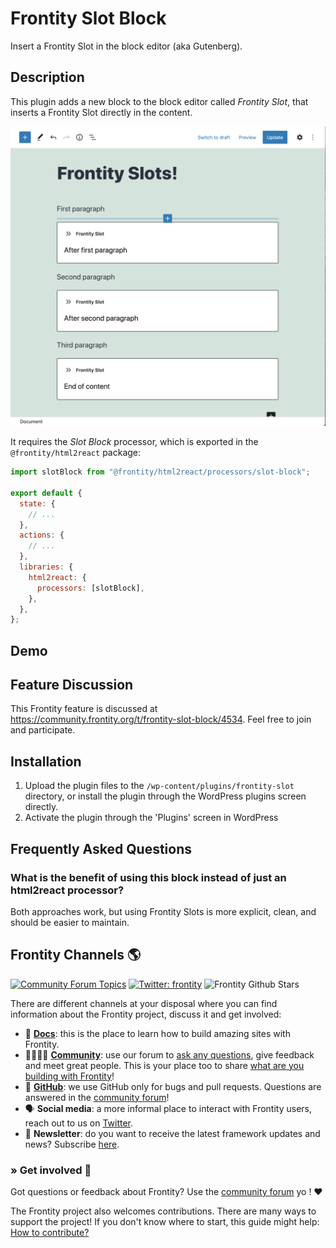 # Frontity Slot Block

Insert a Frontity Slot in the block editor (aka Gutenberg).

## Description

This plugin adds a new block to the block editor called _Frontity Slot_, that inserts a Frontity Slot directly in the content.

![Frontity Slot Block](assets/screenshot-1.png)

It requires the _Slot Block_ processor, which is exported in the `@frontity/html2react` package:

```js
import slotBlock from "@frontity/html2react/processors/slot-block";

export default {
  state: {
    // ...
  },
  actions: {
    // ...
  },
  libraries: {
    html2react: {
      processors: [slotBlock],
    },
  },
};
```

## Demo

## Feature Discussion

This Frontity feature is discussed at https://community.frontity.org/t/frontity-slot-block/4534. Feel free to join and participate.

## Installation

1. Upload the plugin files to the `/wp-content/plugins/frontity-slot` directory, or install the plugin through the WordPress plugins screen directly.
1. Activate the plugin through the 'Plugins' screen in WordPress

## Frequently Asked Questions

### What is the benefit of using this block instead of just an html2react processor?

Both approaches work, but using Frontity Slots is more explicit, clean, and should be easier to maintain.

## Frontity Channels 🌎

[![Community Forum Topics](https://img.shields.io/discourse/topics?color=blue&label=community%20forum&server=https%3A%2F%2Fcommunity.frontity.org%2F)](https://community.frontity.org/) [![Twitter: frontity](https://img.shields.io/twitter/follow/frontity.svg?style=social)](https://twitter.com/frontity) ![Frontity Github Stars](https://img.shields.io/github/stars/frontity/frontity?style=social)

There are different channels at your disposal where you can find information about the Frontity project, discuss it and get involved:

- 📖 **[Docs](https://docs.frontity.org)**: this is the place to learn how to build amazing sites with Frontity.
- 👨‍👩‍👧‍👦 **[Community](https://community.frontity.org/)**: use our forum to [ask any questions](https://community.frontity.org/c/dev-talk-questions), give feedback and meet great people. This is your place too to share [what are you building with Frontity](https://community.frontity.org/c/community/showcases/19)!
- 🐞 **[GitHub](https://github.com/frontity)**: we use GitHub only for bugs and pull requests. Questions are answered in the [community forum](https://community.frontity.org/)!
- 🗣 **Social media**: a more informal place to interact with Frontity users, reach out to us on [Twitter](https://twitter.com/frontity).
- 💌 **Newsletter**: do you want to receive the latest framework updates and news? Subscribe [here](https://frontity.org/).

### » Get involved 🤗

Got questions or feedback about Frontity? Use the [community forum](https://community.frontity.org) yo ! ❤️

The Frontity project also welcomes contributions. There are many ways to support the project! If you don't know where to start, this guide might help: [How to contribute?](https://docs.frontity.org/contributing/how-to-contribute)
